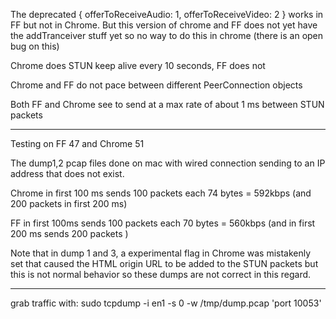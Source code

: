 

The deprecated
{ offerToReceiveAudio: 1,  offerToReceiveVideo: 2 }
works in FF but not in Chrome. But this version of chrome and FF does not yet have the addTranceiver stuff yet so no way to do this in chrome (there is an open bug on this)

Chrome does STUN keep alive every 10 seconds, FF does not

Chrome and FF do not pace between different PeerConnection objects

Both FF and Chrome see to send at a max rate of about 1 ms between STUN packets


-------------

Testing on FF 47 and Chrome 51

The dump1,2 pcap files done on mac with wired connection sending to an IP
address that does not exist. 

Chrome in first 100 ms sends 100 packets each 74 bytes =  592kbps 
(and 200 packets in first 200 ms)

FF in first 100ms sends 100 packets each 70 bytes = 560kbps 
(and in first 200 ms sends 200 packets ) 

Note that in dump 1 and 3, a experimental flag in Chrome was mistakenly set that
caused the HTML origin URL to be added to the STUN packets but this is not
normal behavior so these dumps are not correct in this regard. 


---------


grab traffic with:
sudo tcpdump -i en1 -s 0 -w /tmp/dump.pcap 'port 10053'

